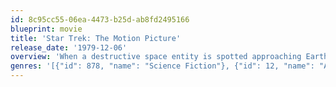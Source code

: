 ```yaml
---
id: 8c95cc55-06ea-4473-b25d-ab8fd2495166
blueprint: movie
title: 'Star Trek: The Motion Picture'
release_date: '1979-12-06'
overview: 'When a destructive space entity is spotted approaching Earth, Admiral Kirk resumes command of the Starship Enterprise in order to intercept, examine, and hopefully stop it.'
genres: '[{"id": 878, "name": "Science Fiction"}, {"id": 12, "name": "Adventure"}, {"id": 9648, "name": "Mystery"}]'
---
```

